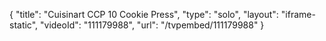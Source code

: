{
    "title": "Cuisinart CCP 10 Cookie Press",
    "type": "solo",
    "layout": "iframe-static",
    "videoId": "111179988",
    "url": "\/tvpembed\/111179988"
}